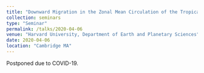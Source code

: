 ```yaml
---
title: "Downward Migration in the Zonal Mean Circulation of the Tropical Atmosphere"
collection: seminars
type: "Seminar"
permalink: /talks/2020-04-06
venue: "Harvard University, Department of Earth and Planetary Sciences"
date: 2020-04-06
location: "Cambridge MA"
---
```


Postponed due to COVID-19.
 
